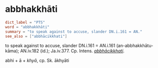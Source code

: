 # abbhakkhāti

``` toml
dict_label = "PTS"
word = "abbhakkhāti"
summary = "to speak against to accuse, slander DN.i.161 = AN."
see_also = ["abbhācikkhati"]
```

to speak against to accuse, slander DN.i.161 = AN.i.161 (an\-abbhakkhātu\-kāma); AN.iv.182 (id.); Ja.iv.377. Cp. Intens. *[abbhācikkhati](abbhācikkhati.md)*.

abhi \+ ā \+ *khyā*, cp. Sk. ākhyāti

